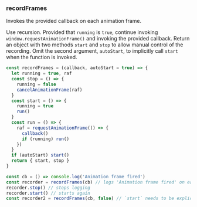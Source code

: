 ### recordFrames

Invokes the provided callback on each animation frame.

Use recursion. Provided that `running` is `true`, continue invoking `window.requestAnimationFrame()` and invoking the
provided callback. Return an object with two methods `start` and `stop` to allow manual control of the recording. Omit the second argument, `autoStart`, to implicitly call `start` when the function is invoked.

```js
const recordFrames = (callback, autoStart = true) => {
  let running = true, raf
  const stop = () => {
    running = false
    cancelAnimationFrame(raf)
  }
  const start = () => {
    running = true
    run()
  }
  const run = () => {
    raf = requestAnimationFrame(() => {
      callback()
      if (running) run()
    })
  }
  if (autoStart) start()
  return { start, stop }
}
```

```js
const cb = () => console.log('Animation frame fired')
const recorder = recordFrames(cb) // logs 'Animation frame fired' on each animation frame
recorder.stop() // stops logging
recorder.start() // starts again
const recorder2 = recordFrames(cb, false) // `start` needs to be explicitly called to begin recording frames
```
